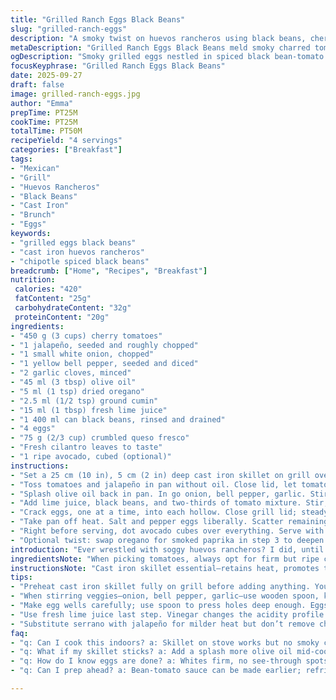```yaml
---
title: "Grilled Ranch Eggs Black Beans"
slug: "grilled-ranch-eggs"
description: "A smoky twist on huevos rancheros using black beans, cherry tomatoes, and a hint of chipotle for depth. Cooked mostly on the grill in a cast iron pan, with eggs nestled into spicy bean-tomato sauce, topped with crumbled queso fresco and fresh herbs. Avocado adds creaminess, optional but welcome. Uses jalapeño instead of serrano for milder heat. Vinaigrettes swapped for lime juice to brighten. Quick but packed with layered flavors and textures. Great for brunch or a casual dinner gathering."
metaDescription: "Grilled Ranch Eggs Black Beans meld smoky charred tomatoes, jalapeño heat, creamy queso fresco, fresh cilantro, all cooked in cast iron on the grill."
ogDescription: "Smoky grilled eggs nestled in spiced black bean-tomato sauce, topped with queso fresco and cilantro. Avocado adds creaminess. Great for brunch or dinner."
focusKeyphrase: "Grilled Ranch Eggs Black Beans"
date: 2025-09-27
draft: false
image: grilled-ranch-eggs.jpg
author: "Emma"
prepTime: PT25M
cookTime: PT25M
totalTime: PT50M
recipeYield: "4 servings"
categories: ["Breakfast"]
tags:
- "Mexican"
- "Grill"
- "Huevos Rancheros"
- "Black Beans"
- "Cast Iron"
- "Brunch"
- "Eggs"
keywords:
- "grilled eggs black beans"
- "cast iron huevos rancheros"
- "chipotle spiced black beans"
breadcrumb: ["Home", "Recipes", "Breakfast"]
nutrition: 
 calories: "420"
 fatContent: "25g"
 carbohydrateContent: "32g"
 proteinContent: "20g"
ingredients:
- "450 g (3 cups) cherry tomatoes"
- "1 jalapeño, seeded and roughly chopped"
- "1 small white onion, chopped"
- "1 yellow bell pepper, seeded and diced"
- "2 garlic cloves, minced"
- "45 ml (3 tbsp) olive oil"
- "5 ml (1 tsp) dried oregano"
- "2.5 ml (1/2 tsp) ground cumin"
- "15 ml (1 tbsp) fresh lime juice"
- "1 400 ml can black beans, rinsed and drained"
- "4 eggs"
- "75 g (2/3 cup) crumbled queso fresco"
- "Fresh cilantro leaves to taste"
- "1 ripe avocado, cubed (optional)"
instructions:
- "Set a 25 cm (10 in), 5 cm (2 in) deep cast iron skillet on grill over medium heat; let it warm fully — you’ll hear and see that faint sizzle when ready."
- "Toss tomatoes and jalapeño in pan without oil. Close lid, let tomatoes pop, burst — juices bubbling, skins splitting — about 7 to 9 minutes. Wiggle pan gently twice during to prevent burning. Scoop mixture into a bowl; leave pan hot."
- "Splash olive oil back in pan. In go onion, bell pepper, garlic. Stir with wooden spoon — softening, onions translucent, veggies sweetening — around 4 minutes. Toss in oregano and cumin, give a minute — those dry spices blooming, scent rising."
- "Add lime juice, black beans, and two-thirds of tomato mixture. Stir, mix well. Taste — salt and pepper now, adjust. Sauce should be chunky, juicy, and tangy. Use a spoon to make 4 little wells in mixture."
- "Crack eggs, one at a time, into each hollow. Close grill lid; steady heat cooks whites firm but leaves yolks runny — check around 6-7 minutes. Wiggle pan slightly to confirm white solidity; yolks jiggle but don’t break."
- "Take pan off heat. Salt and pepper eggs liberally. Scatter remaining tomatoes, crumble queso fresco over top, sprinkle fresh cilantro leaves generously."
- "Right before serving, dot avocado cubes over everything. Serve with charred corn tortillas for crunch and chew."
- "Optional twist: swap oregano for smoked paprika in step 3 to deepen the smoky vibe if you want to strut your grill skills further."
introduction: "Ever wrestled with soggy huevos rancheros? I did, until cooking the sauce directly on the grill in a heavy cast iron pan changed everything. Charred tomatoes bursting, mingling with bell peppers and black beans, that aroma just grabs you. Using lime juice instead of usual vinegar sharpens the whole dish, cuts through the richness of feta. Jalapeño replaces serrano for milder heat, but grab serrano if you like serious kick. Nestled eggs cook gently in the bean-tomato bed, whites set with runny yolks that pool with all the spiced sauce. Topped with creamy queso fresco and cilantro, a sprinkle of fresh avocado at the end—makes each bite vibrant, creamy, smoky. Charred tortillas on the side? Yes. Perfect crackly texture. It’s the kind of meal you crave for brunch or chilled weekend dinners when you want smoky comfort without fuss. This combo has layers—spicy, tangy, creamy, earthy—all balancing out with simple, everyday ingredients."
ingredientsNote: "When picking tomatoes, always opt for firm but ripe cherry types, ideally with some color variation for sweetness and balance. Jalapeño is a safer bet for those wary of heat; if you tolerate spice well, serrano adds a sharper brightness. Onion choice is flexible—a white onion gives sharpness, but yellow or even mild red onion can work if you want less punch. Bell pepper adds sweetness and texture; swapping yellow for red won’t hurt but changes the color dynamic. Olive oil must be good quality—cheap versions can muddy flavors. I prefer crumbled queso fresco over feta; it’s tangier, less salty, creamier. Use lime juice instead of vinegar for a fresher, less acidic tang—especially on grill where flavors deepen. Rinsed canned black beans are practical; but cooking your own adds better texture if you have time. Avocado topping is optional but smooths heat and adds richness. If fresh cilantro isn’t your thing, flat-leaf parsley can substitute for greenery. The key is balancing brightness, spice, creaminess."
instructionsNote: "Cast iron skillet essential—retains heat, promotes those little caramelization spots that build depth. Preheating pan on grill ensures immediate sizzle; when you toss the tomatoes in, listen for that pop-crackle — tomatoes bursting signals concentrated sweetness and juice release. Removing them before adding oil prevents early burning. Vegetable sauté until just softened—not mushy—locks in texture. Adding dried oregano and cumin at this stage lets spices toast briefly in oil, amplifying aromatics; don’t overcook spices or they turn bitter. Lime juice added last keeps acidity fresh and bright—vinegars risk overpowering. Making wells for eggs gets them nestled to cook evenly in the sauce; watch whites carefully—too long and you lose tender texture. Wiggle pan to confirm whites set but yolks still gel-like—visual and tactile cues beat timers here. Pull from heat before eggs fully firm; carryover cooking finishes them. Adding remaining fresh tomatoes, cheese, herbs off heat preserves freshness and contrasts. Grilled corn tortillas provide textural balance. If pan sticks, add smidgen more oil next time. Avoid flipping eggs; let the sauce cook them gently. Watch grill temperatures diligently; too hot scorches, too cool drags cooking times."
tips:
- "Preheat cast iron skillet fully on grill before adding anything. You want that faint sizzle sound, popping aroma when veggies hit hot pan. Skip oil first to avoid burnt bits. Tomatoes burst faster that way, juices caramelize just right."
- "When stirring veggies—onion, bell pepper, garlic—use wooden spoon, keep heat medium. Watch translucence, don’t rush. Gentle softening locks flavors without mush. Toss in spices like oregano and cumin after some softening to toast them briefly in oil; spice bitterness if overcooked."
- "Make egg wells carefully; use spoon to press holes deep enough. Eggs cook gently, steam from beans/tomato mix helps whites firm, yolks stay runny. Check jiggle of yolks after 6 minutes, grill heat differs, adjust timing. Wiggle pan slight to feel doneness tactilely."
- "Use fresh lime juice last step. Vinegar changes the acidity profile too sharp on grill. Lime keeps brightness fresh throughout cooking, especially with smoky char notes from tomatoes. If no lime, lemon juice can substitute but slightly different tang."
- "Substitute serrano with jalapeño for milder heat but don’t remove chile entirely; balance with smoky black beans and zingy tomatoes is key. Avocado at end softens spice but adds richness. If cilantro not your thing, flat-leaf parsley or even chopped scallions shift flavor nicely."
faq:
- "q: Can I cook this indoors? a: Skillet on stove works but no smoky char. Use high heat, watch tomatoes pop and split. Flames are absent so aroma lighter. Grill adds that faint sizzle and deep caramel notes."
- "q: What if my skillet sticks? a: Add a splash more olive oil mid-cook. Cast iron needs seasoning but high sugar content tomatoes can cling. Keep stirring gently. Next time, preheat pan longer, oil after tomatoes out."
- "q: How do I know eggs are done? a: Whites firm, no see-through spots. Yolk jiggles but doesn’t break. Wiggle pan slightly to test. Overcook and yolks get chalky. Timing here flexible; watch doneness tactile, visual over clocks."
- "q: Can I prep ahead? a: Bean-tomato sauce can be made earlier; refrigerate. Rewarm on grill with cast iron before eggs. Eggs better fresh though; texture changes if reheated. Avocado last minute only, browns fast."

---
```

